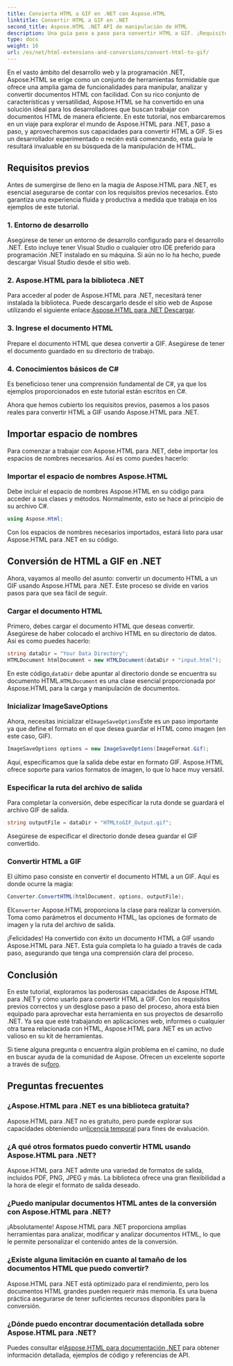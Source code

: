 ```yaml
---
title: Convierta HTML a GIF en .NET con Aspose.HTML
linktitle: Convertir HTML a GIF en .NET
second_title: Aspose.HTML .NET API de manipulación de HTML
description: Una guía paso a paso para convertir HTML a GIF. ¡Requisitos previos, ejemplos de código, preguntas frecuentes y más! Optimice su manipulación HTML con Aspose.HTML.
type: docs
weight: 16
url: /es/net/html-extensions-and-conversions/convert-html-to-gif/
---
```


En el vasto ámbito del desarrollo web y la programación .NET, Aspose.HTML se erige como un conjunto de herramientas formidable que ofrece una amplia gama de funcionalidades para manipular, analizar y convertir documentos HTML con facilidad. Con su rico conjunto de características y versatilidad, Aspose.HTML se ha convertido en una solución ideal para los desarrolladores que buscan trabajar con documentos HTML de manera eficiente. En este tutorial, nos embarcaremos en un viaje para explorar el mundo de Aspose.HTML para .NET, paso a paso, y aprovecharemos sus capacidades para convertir HTML a GIF. Si es un desarrollador experimentado o recién está comenzando, esta guía le resultará invaluable en su búsqueda de la manipulación de HTML.

## Requisitos previos

Antes de sumergirse de lleno en la magia de Aspose.HTML para .NET, es esencial asegurarse de contar con los requisitos previos necesarios. Esto garantiza una experiencia fluida y productiva a medida que trabaja en los ejemplos de este tutorial.

### 1. Entorno de desarrollo

Asegúrese de tener un entorno de desarrollo configurado para el desarrollo .NET. Esto incluye tener Visual Studio o cualquier otro IDE preferido para programación .NET instalado en su máquina. Si aún no lo ha hecho, puede descargar Visual Studio desde el sitio web.

### 2. Aspose.HTML para la biblioteca .NET

 Para acceder al poder de Aspose.HTML para .NET, necesitará tener instalada la biblioteca. Puede descargarlo desde el sitio web de Aspose utilizando el siguiente enlace:[Aspose.HTML para .NET Descargar](https://releases.aspose.com/html/net/).

### 3. Ingrese el documento HTML

Prepare el documento HTML que desea convertir a GIF. Asegúrese de tener el documento guardado en su directorio de trabajo.

### 4. Conocimientos básicos de C#

Es beneficioso tener una comprensión fundamental de C#, ya que los ejemplos proporcionados en este tutorial están escritos en C#.

Ahora que hemos cubierto los requisitos previos, pasemos a los pasos reales para convertir HTML a GIF usando Aspose.HTML para .NET.

## Importar espacio de nombres

Para comenzar a trabajar con Aspose.HTML para .NET, debe importar los espacios de nombres necesarios. Así es como puedes hacerlo:

### Importar el espacio de nombres Aspose.HTML

Debe incluir el espacio de nombres Aspose.HTML en su código para acceder a sus clases y métodos. Normalmente, esto se hace al principio de su archivo C#.

```csharp
using Aspose.Html;
```

Con los espacios de nombres necesarios importados, estará listo para usar Aspose.HTML para .NET en su código.

## Conversión de HTML a GIF en .NET

Ahora, vayamos al meollo del asunto: convertir un documento HTML a un GIF usando Aspose.HTML para .NET. Este proceso se divide en varios pasos para que sea fácil de seguir.

### Cargar el documento HTML

Primero, debes cargar el documento HTML que deseas convertir. Asegúrese de haber colocado el archivo HTML en su directorio de datos. Así es como puedes hacerlo:

```csharp
string dataDir = "Your Data Directory";
HTMLDocument htmlDocument = new HTMLDocument(dataDir + "input.html");
```

 En este código,`dataDir` debe apuntar al directorio donde se encuentra su documento HTML.`HTMLDocument` es una clase esencial proporcionada por Aspose.HTML para la carga y manipulación de documentos.

### Inicializar ImageSaveOptions

 Ahora, necesitas inicializar el`ImageSaveOptions`Este es un paso importante ya que define el formato en el que desea guardar el HTML como imagen (en este caso, GIF).

```csharp
ImageSaveOptions options = new ImageSaveOptions(ImageFormat.Gif);
```

Aquí, especificamos que la salida debe estar en formato GIF. Aspose.HTML ofrece soporte para varios formatos de imagen, lo que lo hace muy versátil.

### Especificar la ruta del archivo de salida

Para completar la conversión, debe especificar la ruta donde se guardará el archivo GIF de salida.

```csharp
string outputFile = dataDir + "HTMLtoGIF_Output.gif";
```

Asegúrese de especificar el directorio donde desea guardar el GIF convertido.

### Convertir HTML a GIF

El último paso consiste en convertir el documento HTML a un GIF. Aquí es donde ocurre la magia:

```csharp
Converter.ConvertHTML(htmlDocument, options, outputFile);
```

 El`Converter` Aspose.HTML proporciona la clase para realizar la conversión. Toma como parámetros el documento HTML, las opciones de formato de imagen y la ruta del archivo de salida.

¡Felicidades! Ha convertido con éxito un documento HTML a GIF usando Aspose.HTML para .NET. Esta guía completa lo ha guiado a través de cada paso, asegurando que tenga una comprensión clara del proceso.

## Conclusión

En este tutorial, exploramos las poderosas capacidades de Aspose.HTML para .NET y cómo usarlo para convertir HTML a GIF. Con los requisitos previos correctos y un desglose paso a paso del proceso, ahora está bien equipado para aprovechar esta herramienta en sus proyectos de desarrollo .NET. Ya sea que esté trabajando en aplicaciones web, informes o cualquier otra tarea relacionada con HTML, Aspose.HTML para .NET es un activo valioso en su kit de herramientas.

 Si tiene alguna pregunta o encuentra algún problema en el camino, no dude en buscar ayuda de la comunidad de Aspose. Ofrecen un excelente soporte a través de su[foro](https://forum.aspose.com/).

## Preguntas frecuentes

### ¿Aspose.HTML para .NET es una biblioteca gratuita?
 Aspose.HTML para .NET no es gratuito, pero puede explorar sus capacidades obteniendo un[licencia temporal](https://purchase.aspose.com/temporary-license/) para fines de evaluación.

### ¿A qué otros formatos puedo convertir HTML usando Aspose.HTML para .NET?
Aspose.HTML para .NET admite una variedad de formatos de salida, incluidos PDF, PNG, JPEG y más. La biblioteca ofrece una gran flexibilidad a la hora de elegir el formato de salida deseado.

### ¿Puedo manipular documentos HTML antes de la conversión con Aspose.HTML para .NET?
¡Absolutamente! Aspose.HTML para .NET proporciona amplias herramientas para analizar, modificar y analizar documentos HTML, lo que le permite personalizar el contenido antes de la conversión.

### ¿Existe alguna limitación en cuanto al tamaño de los documentos HTML que puedo convertir?
Aspose.HTML para .NET está optimizado para el rendimiento, pero los documentos HTML grandes pueden requerir más memoria. Es una buena práctica asegurarse de tener suficientes recursos disponibles para la conversión.

### ¿Dónde puedo encontrar documentación detallada sobre Aspose.HTML para .NET?
 Puedes consultar el[Aspose.HTML para documentación .NET](https://reference.aspose.com/html/net/) para obtener información detallada, ejemplos de código y referencias de API.
